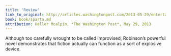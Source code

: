 ```yaml
---
title: 'Review'
link_to_original: http://articles.washingtonpost.com/2013-05-29/entertainment/39597625_1_roxana-robinson-conrad-s-novel
book: book/sparta.md
attribution: Heller Mcalpin, *The Washington Post*, May 29, 2013
---
```

Although too carefully wrought to be called improvised, Robinson’s powerful novel demonstrates that fiction actually can function as a sort of explosive device.

